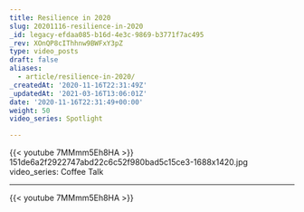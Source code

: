 ```yaml
---
title: Resilience in 2020
slug: 20201116-resilience-in-2020
_id: legacy-efdaa085-b16d-4e3c-9869-b3771f7ac495
_rev: XOnQP8cIThhnw9BWFxY3pZ
type: video_posts
draft: false
aliases:
  - article/resilience-in-2020/
_createdAt: '2020-11-16T22:31:49Z'
_updatedAt: '2021-03-16T13:06:01Z'
date: '2020-11-16T22:31:49+00:00'
weight: 50
video_series: Spotlight

---
```

{{< youtube 7MMmm5Eh8HA >}}    151de6a2f2922747abd22c6c52f980bad5c15ce3-1688x1420.jpg
video_series: Coffee Talk

---
{{< youtube 7MMmm5Eh8HA >}}